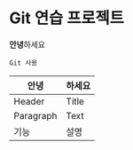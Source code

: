# Git 연습 프로젝트

**안녕**하세요
```
Git 사용
```
| 안녕 | 하세요 |
|---|---|
| Header | Title |
| Paragraph | Text |
|기능 | 설명 |
